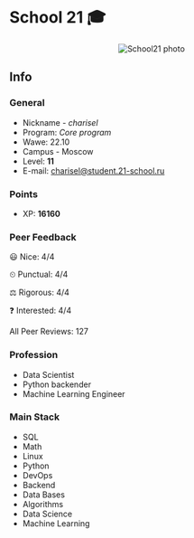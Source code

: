 # School 21 🎓

<p align="center">
    <img src="https://sun9-38.userapi.com/impg/KJR2NK87iyCNo7L8oZ9379FOTBF2nQJJ3mWvZw/mFRmaBUOkuk.jpg?size=480x360&quality=96&sign=8ffee636080944c3067db7ad320c8400&type=album" alt="School21 photo" />
</p>

## Info



### General

- Nickname - *charisel*
- Program: *Core program*
- Wawe: 22.10
- Campus - Moscow
- Level: **11**
- E-mail: <charisel@student.21-school.ru>

### Points

- XP: **16160**

### Peer Feedback

😃 Nice: 4/4

⏲ Punctual: 4/4

⚖️ Rigorous: 4/4

❓ Interested: 4/4

All Peer Reviews: 127

### Profession

- Data Scientist
- Python backender
- Machine Learning Engineer

### Main Stack

- SQL
- Math
- Linux
- Python
- DevOps
- Backend
- Data Bases
- Algorithms
- Data Science
- Machine Learning